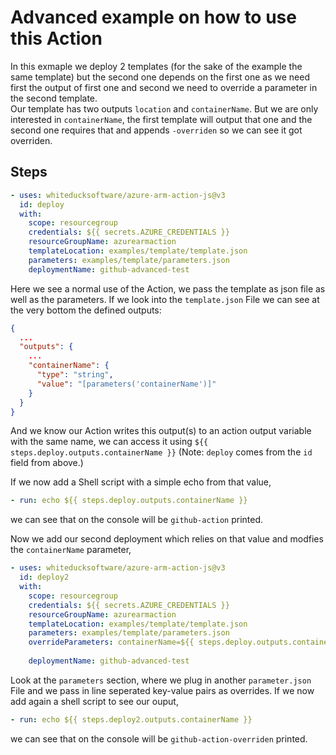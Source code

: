# Advanced example on how to use this Action
In this exmaple we deploy 2 templates (for the sake of the example the same template) but the second one depends on the first one as we need first the output of first one and second we need to override a parameter in the second template.   
Our template has two outputs `location` and `containerName`. But we are only interested in `containerName`, the first template will output that one and the second one requires that and appends `-overriden` so we can see it got overriden.

## Steps
```yaml
- uses: whiteducksoftware/azure-arm-action-js@v3
  id: deploy
  with:
    scope: resourcegroup
    credentials: ${{ secrets.AZURE_CREDENTIALS }}
    resourceGroupName: azurearmaction
    templateLocation: examples/template/template.json
    parameters: examples/template/parameters.json
    deploymentName: github-advanced-test
```
Here we see a normal use of the Action, we pass the template as json file as well as the parameters. If we look into the `template.json` File we can see at the very bottom the defined outputs:
```json
{
  ...
  "outputs": {
    ...
    "containerName": {
      "type": "string",
      "value": "[parameters('containerName')]"
    }
  }
}
```
And we know our Action writes this output(s) to an action output variable with the same name, we can access it using `${{ steps.deploy.outputs.containerName }}` (Note: `deploy` comes from the `id` field from above.)   

If we now add a Shell script with a simple echo from that value,
```yaml
- run: echo ${{ steps.deploy.outputs.containerName }}
```
we can see that on the console will be `github-action` printed.

Now we add our second deployment which relies on that value and modfies the `containerName` parameter,
```yaml
- uses: whiteducksoftware/azure-arm-action-js@v3
  id: deploy2
  with:
    scope: resourcegroup
    credentials: ${{ secrets.AZURE_CREDENTIALS }}
    resourceGroupName: azurearmaction
    templateLocation: examples/template/template.json
    parameters: examples/template/parameters.json 
    overrideParameters: containerName=${{ steps.deploy.outputs.containerName }}-overriden
  
    deploymentName: github-advanced-test  
```
Look at the `parameters` section, where we plug in another `parameter.json` File and we pass in line seperated key-value pairs as overrides. If we now add again a shell script to see our ouput,
```yaml
- run: echo ${{ steps.deploy2.outputs.containerName }}
```
we can see that on the console will be `github-action-overriden` printed.